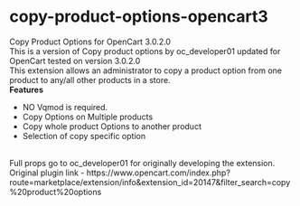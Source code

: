 # copy-product-options-opencart3
Copy Product Options for OpenCart 3.0.2.0 <br>
This is a version of Copy product options by oc_developer01 updated for OpenCart tested on version 3.0.2.0 <br>
This extension allows an administrator to copy a product option from one product to any/all other products in a store. <br>
**Features**
* NO Vqmod is required.
* Copy Options on Multiple products 
* Copy whole product Options to another product 
* Selection of copy specific option
<br>
Full props go to oc_developer01 for originally developing the extension. <br>
Original plugin link - https://www.opencart.com/index.php?route=marketplace/extension/info&extension_id=20147&filter_search=copy%20product%20options
